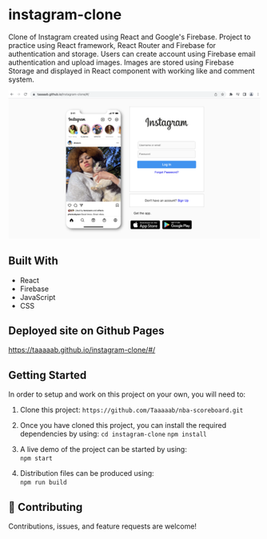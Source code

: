 # instagram-clone

Clone of Instagram created using React and Google's Firebase. Project to practice using React framework, React Router and Firebase for authentication and storage. Users can create account using Firebase email authentication and upload images. Images are stored using Firebase Storage and displayed in React component with working like and comment system.

![Alt text](https://github.com/Taaaaab/personal-portfolio/blob/main/src/assets/instagram-clone.png?raw=true "Screenshot")

## Built With

- React
- Firebase
- JavaScript
- CSS

## Deployed site on Github Pages

https://taaaaab.github.io/instagram-clone/#/

## Getting Started

In order to setup and work on this project on your own, you will need to:

1. Clone this project:
   `https://github.com/Taaaaab/nba-scoreboard.git`

2. Once you have cloned this project, you can install the required dependencies by using:
   `cd instagram-clone`
   `npm install`

3. A live demo of the project can be started by using:  
   `npm start`

4. Distribution files can be produced using:  
   `npm run build`

## 🤝 Contributing

Contributions, issues, and feature requests are welcome!
